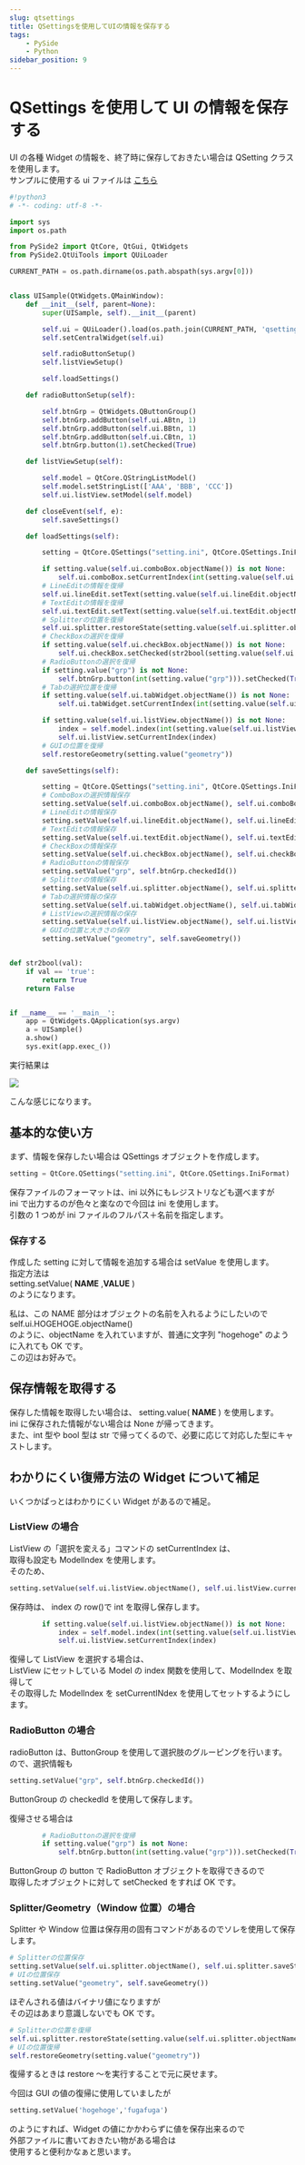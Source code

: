 ```yaml
---
slug: qtsettings
title: QSettingsを使用してUIの情報を保存する
tags:
    - PySide
    - Python
sidebar_position: 9
---
```


# QSettings を使用して UI の情報を保存する

UI の各種 Widget の情報を、終了時に保存しておきたい場合は QSetting クラスを使用します。  
サンプルに使用する ui ファイルは [こちら](https://snippets.cacher.io/snippet/0021421020ef095007ce)

```python
#!python3
# -*- coding: utf-8 -*-

import sys
import os.path

from PySide2 import QtCore, QtGui, QtWidgets
from PySide2.QtUiTools import QUiLoader

CURRENT_PATH = os.path.dirname(os.path.abspath(sys.argv[0]))


class UISample(QtWidgets.QMainWindow):
    def __init__(self, parent=None):
        super(UISample, self).__init__(parent)

        self.ui = QUiLoader().load(os.path.join(CURRENT_PATH, 'qsettings.ui'))
        self.setCentralWidget(self.ui)

        self.radioButtonSetup()
        self.listViewSetup()

        self.loadSettings()

    def radioButtonSetup(self):

        self.btnGrp = QtWidgets.QButtonGroup()
        self.btnGrp.addButton(self.ui.ABtn, 1)
        self.btnGrp.addButton(self.ui.BBtn, 1)
        self.btnGrp.addButton(self.ui.CBtn, 1)
        self.btnGrp.button(1).setChecked(True)

    def listViewSetup(self):

        self.model = QtCore.QStringListModel()
        self.model.setStringList(['AAA', 'BBB', 'CCC'])
        self.ui.listView.setModel(self.model)

    def closeEvent(self, e):
        self.saveSettings()

    def loadSettings(self):

        setting = QtCore.QSettings("setting.ini", QtCore.QSettings.IniFormat)

        if setting.value(self.ui.comboBox.objectName()) is not None:
            self.ui.comboBox.setCurrentIndex(int(setting.value(self.ui.comboBox.objectName())))
        # LineEditの情報を復帰
        self.ui.lineEdit.setText(setting.value(self.ui.lineEdit.objectName()))
        # TextEditの情報を復帰
        self.ui.textEdit.setText(setting.value(self.ui.textEdit.objectName()))
        # Splitterの位置を復帰
        self.ui.splitter.restoreState(setting.value(self.ui.splitter.objectName()))
        # CheckBoxの選択を復帰
        if setting.value(self.ui.checkBox.objectName()) is not None:
            self.ui.checkBox.setChecked(str2bool(setting.value(self.ui.checkBox.objectName())))
        # RadioButtonの選択を復帰
        if setting.value("grp") is not None:
            self.btnGrp.button(int(setting.value("grp"))).setChecked(True)
        # Tabの選択位置を復帰
        if setting.value(self.ui.tabWidget.objectName()) is not None:
            self.ui.tabWidget.setCurrentIndex(int(setting.value(self.ui.tabWidget.objectName())))

        if setting.value(self.ui.listView.objectName()) is not None:
            index = self.model.index(int(setting.value(self.ui.listView.objectName())), 0)
            self.ui.listView.setCurrentIndex(index)
        # GUIの位置を復帰
        self.restoreGeometry(setting.value("geometry"))

    def saveSettings(self):

        setting = QtCore.QSettings("setting.ini", QtCore.QSettings.IniFormat)
        # ComboBoxの選択情報保存
        setting.setValue(self.ui.comboBox.objectName(), self.ui.comboBox.currentIndex())
        # LineEditの情報保存
        setting.setValue(self.ui.lineEdit.objectName(), self.ui.lineEdit.text())
        # TextEditの情報保存
        setting.setValue(self.ui.textEdit.objectName(), self.ui.textEdit.toPlainText())
        # CheckBoxの情報保存
        setting.setValue(self.ui.checkBox.objectName(), self.ui.checkBox.isChecked())
        # RadioButtonの情報保存
        setting.setValue("grp", self.btnGrp.checkedId())
        # Splitterの情報保存
        setting.setValue(self.ui.splitter.objectName(), self.ui.splitter.saveState())
        # Tabの選択情報の保存
        setting.setValue(self.ui.tabWidget.objectName(), self.ui.tabWidget.currentIndex())
        # ListViewの選択情報の保存
        setting.setValue(self.ui.listView.objectName(), self.ui.listView.currentIndex().row())
        # GUIの位置と大きさの保存
        setting.setValue("geometry", self.saveGeometry())


def str2bool(val):
    if val == 'true':
        return True
    return False


if __name__ == '__main__':
    app = QtWidgets.QApplication(sys.argv)
    a = UISample()
    a.show()
    sys.exit(app.exec_())

```

実行結果は

![](https://gyazo.com/e7b3ed08d966e6d15eb4e107ca0ccae1.png)

こんな感じになります。

## 基本的な使い方

まず、情報を保存したい場合は QSettings オブジェクトを作成します。

```python
setting = QtCore.QSettings("setting.ini", QtCore.QSettings.IniFormat)
```

保存ファイルのフォーマットは、ini 以外にもレジストリなども選べますが  
ini で出力するのが色々と楽なので今回は ini を使用します。  
引数の 1 つめが ini ファイルのフルパス＋名前を指定します。

### 保存する

作成した setting に対して情報を追加する場合は setValue を使用します。  
指定方法は  
setting.setValue( **NAME** ,**VALUE** )  
のようになります。

私は、この NAME 部分はオブジェクトの名前を入れるようにしたいので  
self.ui.HOGEHOGE.objectName()  
のように、objectName を入れていますが、普通に文字列 "hogehoge" のように入れても OK です。  
この辺はお好みで。

## 保存情報を取得する

保存した情報を取得したい場合は、 setting.value( **NAME** ) を使用します。  
ini に保存された情報がない場合は None が帰ってきます。  
また、int 型や bool 型は str で帰ってくるので、必要に応じて対応した型にキャストします。

## わかりにくい復帰方法の Widget について補足

いくつかぱっとはわかりにくい Widget があるので補足。

### ListView の場合

ListView の「選択を変える」コマンドの setCurrentIndex は、  
取得も設定も ModelIndex を使用します。  
そのため、

```python
setting.setValue(self.ui.listView.objectName(), self.ui.listView.currentIndex().row())
```

保存時は、 index の row()で int を取得し保存します。

```python
        if setting.value(self.ui.listView.objectName()) is not None:
            index = self.model.index(int(setting.value(self.ui.listView.objectName())), 0)
            self.ui.listView.setCurrentIndex(index)
```

復帰して ListView を選択する場合は、  
ListView にセットしている Model の index 関数を使用して、ModelIndex を取得して  
その取得した ModelIndex を setCurrentINdex を使用してセットするようにします。

### RadioButton の場合

radioButton は、ButtonGroup を使用して選択肢のグルーピングを行います。  
ので、選択情報も

```python
setting.setValue("grp", self.btnGrp.checkedId())
```

ButtonGroup の checkedId を使用して保存します。

復帰させる場合は

```python
        # RadioButtonの選択を復帰
        if setting.value("grp") is not None:
            self.btnGrp.button(int(setting.value("grp"))).setChecked(True)
```

ButtonGroup の button で RadioButton オブジェクトを取得できるので  
取得したオブジェクトに対して setChecked をすれば OK です。

### Splitter/Geometry（Window 位置）の場合

Splitter や Window 位置は保存用の固有コマンドがあるのでソレを使用して保存します。

```python
# Splitterの位置保存
setting.setValue(self.ui.splitter.objectName(), self.ui.splitter.saveState())
# UIの位置保存
setting.setValue("geometry", self.saveGeometry())
```

ほぞんされる値はバイナリ値になりますが  
その辺はあまり意識しないでも OK です。

```python
# Splitterの位置を復帰
self.ui.splitter.restoreState(setting.value(self.ui.splitter.objectName()))
# UIの位置復帰
self.restoreGeometry(setting.value("geometry"))
```

復帰するときは restore ～を実行することで元に戻せます。

今回は GUI の値の復帰に使用していましたが

```python
setting.setValue('hogehoge','fugafuga')
```

のようにすれば、Widget の値にかかわらずに値を保存出来るので  
外部ファイルに書いておきたい物がある場合は  
使用すると便利かなぁと思います。
